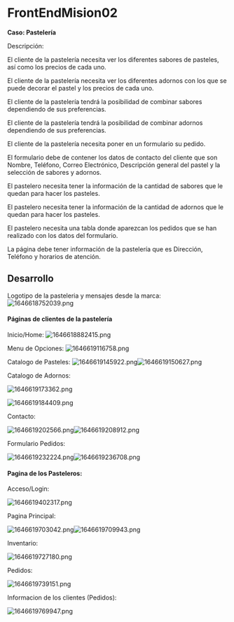 # FrontEndMision02

**Caso: Pastelería**

Descripción:

El cliente de la pastelería necesita ver los diferentes sabores de pasteles, así como los precios de cada uno.

El cliente de la pastelería necesita ver los diferentes adornos con los que se puede decorar el pastel y los precios de cada uno.

El cliente de la pastelería tendrá la posibilidad de combinar sabores dependiendo de sus preferencias.

El cliente de la pastelería tendrá la posibilidad de combinar adornos dependiendo de sus preferencias.

El cliente de la pastelería necesita poner en un formulario su pedido.

El formulario debe de contener los datos de contacto del cliente que son Nombre, Teléfono, Correo Electrónico, Descripción general del pastel y la selección de sabores y adornos.

El pastelero necesita tener la información de la cantidad de sabores que le quedan para hacer los pasteles.

El pastelero necesita tener la información de la cantidad de adornos que le quedan para hacer los pasteles.

El pastelero necesita una tabla donde aparezcan los pedidos que se han realizado con los datos del formulario.

La página debe tener información de la pastelería que es Dirección, Teléfono y horarios de atención.



## Desarrollo

Logotipo de la pasteleria y mensajes desde la marca:
![1646618752039.png](image/README/1646618752039.png)

#### Páginas de clientes de la pastelería

Inicio/Home:
![1646618882415.png](image/README/1646618882415.png)

Menu de Opciones:
![1646619116758.png](image/README/1646619116758.png)

Catalogo de Pasteles:
![1646619145922.png](image/README/1646619145922.png)![1646619150627.png](image/README/1646619150627.png)

Catalogo de Adornos:

![1646619173362.png](image/README/1646619173362.png)

![1646619184409.png](image/README/1646619184409.png)

Contacto:

![1646619202566.png](image/README/1646619202566.png)![1646619208912.png](image/README/1646619208912.png)

Formulario Pedidos:

![1646619232224.png](image/README/1646619232224.png)![1646619236708.png](image/README/1646619236708.png)

#### Pagina de los Pasteleros:

Acceso/Login:

![1646619402317.png](image/README/1646619402317.png)

Pagina Principal: 

![1646619703042.png](image/README/1646619703042.png)![1646619709943.png](image/README/1646619709943.png)

Inventario:

![1646619727180.png](image/README/1646619727180.png)

Pedidos:

![1646619739151.png](image/README/1646619739151.png)

Informacion de los clientes (Pedidos):

![1646619769947.png](image/README/1646619769947.png)
